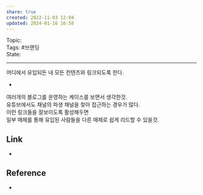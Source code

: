 ```yaml
---
share: true
created: 2022-11-03 12:04
updated: 2024-01-16 16:58
---
```


Topic:  
Tags: #브랜딩  
State: 

---

어디에서 유입되든 내 모든 컨텐츠와 링크되도록 한다.

-
여러개의 블로그를 운영하는 케이스를 보면서 생각한것.  
유튜브에서도 채널의 파생 채널을 찾아 접근하는 경우가 많다.  
이런 링크들을 잘보이도록 활성해두면  
일부 매체를 통해 유입된 사람들을 다른 매체로 쉽게 리드할 수 있을것.


## Link
- 


## Reference
- 